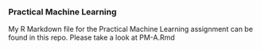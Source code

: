 ### Practical Machine Learning

My R Markdown file for the Practical Machine Learning assignment can be found in this repo. Please take a look at PM-A.Rmd
